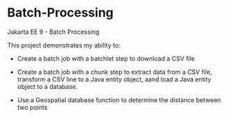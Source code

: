 # Batch-Processing
Jakarta EE 9 - Batch Processing

This project demonstrates my ability to:

- Create a batch job with a batchlet step to download a CSV file

- Create a batch job with a chunk step to extract data from a CSV file, transform a CSV line to a Java entity object, aand load a Java entity object to a database.

- Use a Geospatial database function to determine the distance between two points
